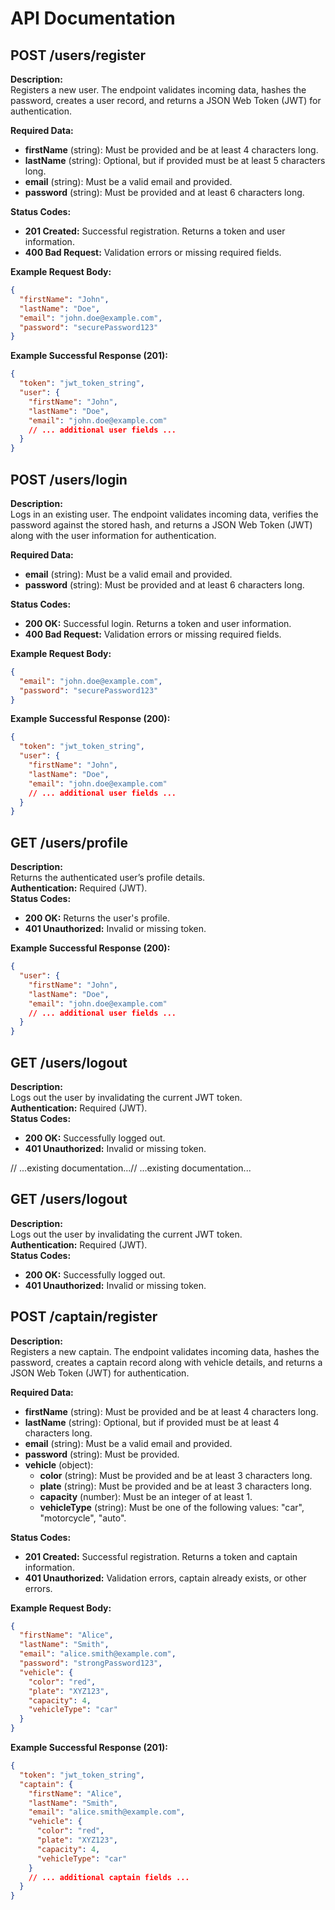 # API Documentation

## POST /users/register

**Description:**  
Registers a new user. The endpoint validates incoming data, hashes the password, creates a user record, and returns a JSON Web Token (JWT) for authentication.

**Required Data:**  
- **firstName** (string): Must be provided and be at least 4 characters long.  
- **lastName** (string): Optional, but if provided must be at least 5 characters long.  
- **email** (string): Must be a valid email and provided.  
- **password** (string): Must be provided and at least 6 characters long.

**Status Codes:**  
- **201 Created:** Successful registration. Returns a token and user information.  
- **400 Bad Request:** Validation errors or missing required fields.

**Example Request Body:**  
```json
{
  "firstName": "John",
  "lastName": "Doe",
  "email": "john.doe@example.com",
  "password": "securePassword123"
}
```

**Example Successful Response (201):**  
```json
{
  "token": "jwt_token_string",
  "user": {
    "firstName": "John",
    "lastName": "Doe",
    "email": "john.doe@example.com"
    // ... additional user fields ...
  }
}
```

## POST /users/login

**Description:**  
Logs in an existing user. The endpoint validates incoming data, verifies the password against the stored hash, and returns a JSON Web Token (JWT) along with the user information for authentication.

**Required Data:**  
- **email** (string): Must be a valid email and provided.  
- **password** (string): Must be provided and at least 6 characters long.

**Status Codes:**  
- **200 OK:** Successful login. Returns a token and user information.  
- **400 Bad Request:** Validation errors or missing required fields.

**Example Request Body:**  
```json
{
  "email": "john.doe@example.com",
  "password": "securePassword123"
}
```

**Example Successful Response (200):**  
```json
{
  "token": "jwt_token_string",
  "user": {
    "firstName": "John",
    "lastName": "Doe",
    "email": "john.doe@example.com"
    // ... additional user fields ...
  }
}
```

## GET /users/profile

**Description:**  
Returns the authenticated user’s profile details.  
**Authentication:** Required (JWT).  
**Status Codes:**  
- **200 OK:** Returns the user's profile.  
- **401 Unauthorized:** Invalid or missing token.

**Example Successful Response (200):**  
```json
{
  "user": {
    "firstName": "John",
    "lastName": "Doe",
    "email": "john.doe@example.com"
    // ... additional user fields ...
  }
}
```

## GET /users/logout

**Description:**  
Logs out the user by invalidating the current JWT token.  
**Authentication:** Required (JWT).  
**Status Codes:**  
- **200 OK:** Successfully logged out.  
- **401 Unauthorized:** Invalid or missing token.

// ...existing documentation...// ...existing documentation...

## GET /users/logout

**Description:**  
Logs out the user by invalidating the current JWT token.  
**Authentication:** Required (JWT).  
**Status Codes:**  
- **200 OK:** Successfully logged out.  
- **401 Unauthorized:** Invalid or missing token.

## POST /captain/register

**Description:**  
Registers a new captain. The endpoint validates incoming data, hashes the password, creates a captain record along with vehicle details, and returns a JSON Web Token (JWT) for authentication.

**Required Data:**  
- **firstName** (string): Must be provided and be at least 4 characters long.  
- **lastName** (string): Optional, but if provided must be at least 4 characters long.  
- **email** (string): Must be a valid email and provided.  
- **password** (string): Must be provided.  
- **vehicle** (object):  
  - **color** (string): Must be provided and be at least 3 characters long.  
  - **plate** (string): Must be provided and be at least 3 characters long.  
  - **capacity** (number): Must be an integer of at least 1.  
  - **vehicleType** (string): Must be one of the following values: "car", "motorcycle", "auto".

**Status Codes:**  
- **201 Created:** Successful registration. Returns a token and captain information.  
- **401 Unauthorized:** Validation errors, captain already exists, or other errors.

**Example Request Body:**  
```json
{
  "firstName": "Alice",
  "lastName": "Smith",
  "email": "alice.smith@example.com",
  "password": "strongPassword123",
  "vehicle": {
    "color": "red",
    "plate": "XYZ123",
    "capacity": 4,
    "vehicleType": "car"
  }
}
```

**Example Successful Response (201):**  
```json
{
  "token": "jwt_token_string",
  "captain": {
    "firstName": "Alice",
    "lastName": "Smith",
    "email": "alice.smith@example.com",
    "vehicle": {
      "color": "red",
      "plate": "XYZ123",
      "capacity": 4,
      "vehicleType": "car"
    }
    // ... additional captain fields ...
  }
}